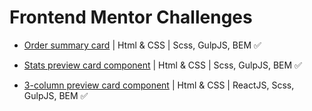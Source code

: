 # Frontend Mentor Challenges

- [Order summary card](https://github.com/arrizkyhp/frontendmentor/tree/master/order-summary-component-main) | Html & CSS | Scss, GulpJS, BEM ✅

- [Stats preview card component](https://github.com/arrizkyhp/frontendmentor/tree/master/stats-preview-card-component-main) | Html & CSS | Scss, GulpJS, BEM ✅

- [3-column preview card component](https://github.com/arrizkyhp/three-column-preview-card) | Html & CSS | ReactJS, Scss, GulpJS, BEM ✅
